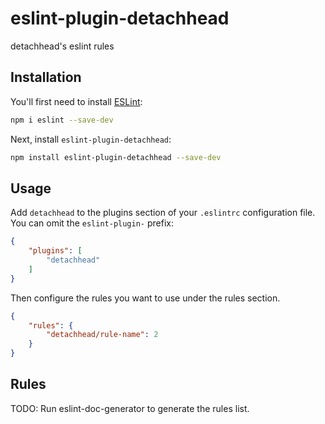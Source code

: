 # eslint-plugin-detachhead

detachhead&#39;s eslint rules

## Installation

You'll first need to install [ESLint](https://eslint.org/):

```sh
npm i eslint --save-dev
```

Next, install `eslint-plugin-detachhead`:

```sh
npm install eslint-plugin-detachhead --save-dev
```

## Usage

Add `detachhead` to the plugins section of your `.eslintrc` configuration file. You can omit the `eslint-plugin-` prefix:

```json
{
    "plugins": [
        "detachhead"
    ]
}
```


Then configure the rules you want to use under the rules section.

```json
{
    "rules": {
        "detachhead/rule-name": 2
    }
}
```

## Rules

<!-- begin auto-generated rules list -->
TODO: Run eslint-doc-generator to generate the rules list.
<!-- end auto-generated rules list -->


